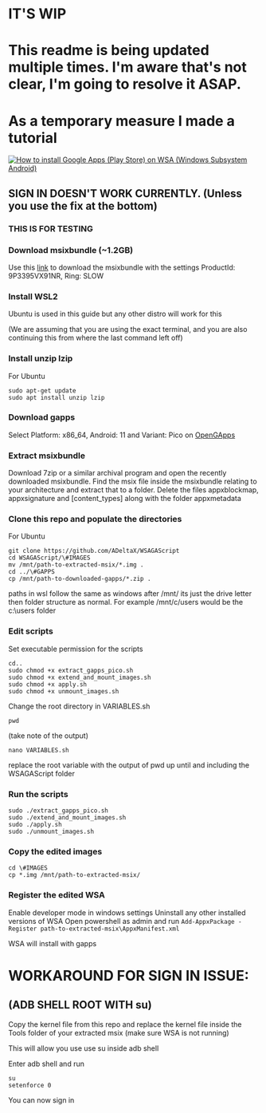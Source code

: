 # IT'S **WIP**

# This readme is being updated multiple times. I'm aware that's not clear, I'm going to resolve it ASAP.

# As a temporary measure I made a tutorial
[![How to install Google Apps (Play Store) on WSA (Windows Subsystem Android)](http://img.youtube.com/vi/rIt00xDp0tM/0.jpg)](http://www.youtube.com/watch?v=rIt00xDp0tM "How to install Google Apps (Play Store) on WSA (Windows Subsystem Android)")

## SIGN IN DOESN'T WORK CURRENTLY. (Unless you use the fix at the bottom)
### THIS IS FOR TESTING

### Download msixbundle (~1.2GB)
Use this [link](https://store.rg-adguard.net/) to download the msixbundle with the settings ProductId: 9P3395VX91NR, Ring: SLOW

### Install WSL2 
Ubuntu is used in this guide but any other distro will work for this 

(We are assuming that you are using the exact terminal, and you are also continuing this from where the last command left off)

### Install unzip lzip 
For Ubuntu
```
sudo apt-get update
sudo apt install unzip lzip
```

### Download gapps 
Select Platform: x86_64, Android: 11 and Variant: Pico on [OpenGApps](https://opengapps.org/)

### Extract msixbundle
Download 7zip or a similar archival program and open the recently downloaded msixbundle. Find the msix file inside the msixbundle relating to your architecture and extract that to a folder.
Delete the files appxblockmap, appxsignature and \[content_types\] along with the folder appxmetadata

### Clone this repo and populate the directories
For Ubuntu
```
git clone https://github.com/ADeltaX/WSAGAScript
cd WSAGAScript/\#IMAGES
mv /mnt/path-to-extracted-msix/*.img .
cd ../\#GAPPS
cp /mnt/path-to-downloaded-gapps/*.zip .
```
paths in wsl follow the same as windows after /mnt/ its just the drive letter then folder structure as normal. For example /mnt/c/users would be the c:\users folder


### Edit scripts
Set executable permission for the scripts
```
cd..
sudo chmod +x extract_gapps_pico.sh
sudo chmod +x extend_and_mount_images.sh
sudo chmod +x apply.sh
sudo chmod +x unmount_images.sh
```
Change the root directory in VARIABLES.sh
```
pwd
```
(take note of the output)
```
nano VARIABLES.sh
```

replace the root variable with the output of pwd up until and including the WSAGAScript folder 


### Run the scripts
```
sudo ./extract_gapps_pico.sh
sudo ./extend_and_mount_images.sh
sudo ./apply.sh
sudo ./unmount_images.sh
```

### Copy the edited images
```
cd \#IMAGES
cp *.img /mnt/path-to-extracted-msix/
```
### Register the edited WSA
Enable developer mode in windows settings
Uninstall any other installed versions of WSA
Open powershell as admin and run ```Add-AppxPackage -Register path-to-extracted-msix\AppxManifest.xml```

WSA will install with gapps

# WORKAROUND FOR SIGN IN ISSUE:
## (ADB SHELL ROOT WITH su)
Copy the kernel file from this repo and replace the kernel file inside the Tools folder of your extracted msix (make sure WSA is not running)

This will allow you use use su inside adb shell

Enter adb shell and run
```
su
setenforce 0
```
You can now sign in
